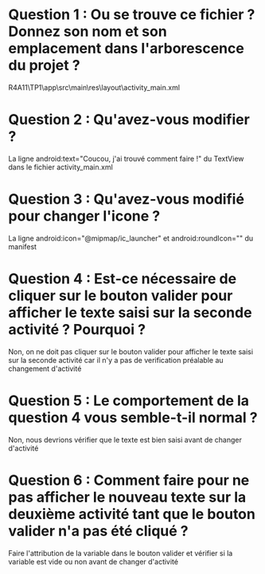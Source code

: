 # Question 1 : Ou se trouve ce fichier ? Donnez son nom et son emplacement dans l'arborescence du projet ?
R4A11\TP1\app\src\main\res\layout\activity_main.xml

# Question 2 : Qu'avez-vous modifier ?
La ligne android:text="Coucou, j'ai trouvé comment faire !" du TextView dans le fichier activity_main.xml

# Question 3 : Qu'avez-vous modifié pour changer l'icone ?
La ligne android:icon="@mipmap/ic_launcher" et android:roundIcon="" du manifest

# Question 4 : Est-ce nécessaire de cliquer sur le bouton valider pour afficher le texte saisi sur la seconde activité ? Pourquoi ?
Non, on ne doit pas cliquer sur le bouton valider pour afficher le texte saisi sur la seconde activité car il n'y a pas de verification préalable au changement d'activité

# Question 5 : Le comportement de la question 4 vous semble-t-il normal ?
Non, nous devrions vérifier que le texte est bien saisi avant de changer d'activité

# Question 6 : Comment faire pour ne pas afficher le nouveau texte sur la deuxième activité tant que le bouton valider n'a pas été cliqué ?
Faire l'attribution de la variable dans le bouton valider et vérifier si la variable est vide ou non avant de changer d'activité